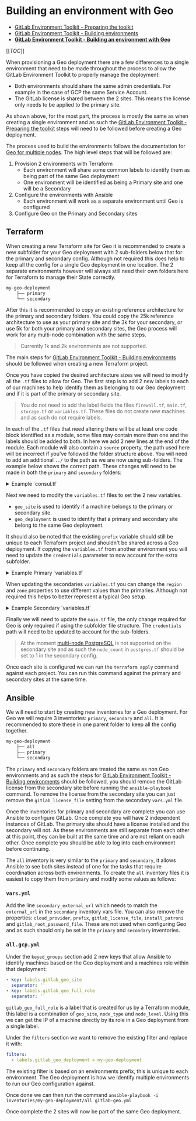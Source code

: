 # Building an environment with Geo

- [GitLab Environment Toolkit - Preparing the toolkit](prep_toolkit.md)
- [GitLab Environment Toolkit - Building environments](building_environments.md)
- [**GitLab Environment Toolkit - Building an environment with Geo**](building_geo_environments.md)

[[_TOC_]]

When provisioning a Geo deployment there are a few differences to a single environment that need to be made throughout the process to allow the GitLab Environment Toolkit to properly manage the deployment:

- Both environments should share the same admin credentials. For example in the case of GCP the same Service Account.
- The GitLab license is shared between the 2 sites. This means the license only needs to be applied to the primary site.

As shown above, for the most part, the process is mostly the same as when creating a single environment and as such the [GitLab Environment Toolkit - Preparing the toolkit](prep_toolkit.md) steps will need to be followed before creating a Geo deployment.

The process used to build the environments follows the documentation for [Geo for multiple nodes](https://docs.gitlab.com/ee/administration/geo/replication/multiple_servers.html). The high level steps that will be followed are:

1. Provision 2 environments with Terraform
    - Each environment will share some common labels to identify them as being part of the same Geo deployment
    - One environment will be identified as being a Primary site and one will be a Secondary
1. Configure the environments with Ansible
    - Each environment will work as a separate environment until Geo is configured
1. Configure Geo on the Primary and Secondary sites

## Terraform

When creating a new Terraform site for Geo it is recommended to create a new subfolder for your Geo deployment with 2 sub-folders below that for the primary and secondary config. Although not required this does help to keep all the config for a single Geo deployment in one location. The 2 separate environments however will always still need their own folders here for Terraform to manage their State correctly.

```bash
my-geo-deployment
    ├── primary
    └── secondary
```

After this it is recommended to copy an existing reference architecture for the primary and secondary folders. You could copy the 25k reference architecture to use as your primary site and the 3k for your secondary, or use 5k for both your primary and secondary sites, the Geo process will work for any multi-node combination with the same steps.

>Currently 1k and 2k environments are not supported.

The main steps for [GitLab Environment Toolkit - Building environments](building_environments.md) should be followed when creating a new Terraform project.

Once you have copied the desired architecture sizes we will need to modify all the `.tf` files to allow for Geo. The first step is to add 2 new labels to each of our machines to help identify them as belonging to our Geo deployment and if it is part of the primary or secondary site.

> You do not need to add the label fields the files `firewall.tf`, `main.tf`, `storage.tf` or `variables.tf`. These files do not create new machines and as such do not require labels.

In each of the `.tf` files that need altering there will be at least one code block identified as a module, some files may contain more than one and the labels should be added to both. In here we add 2 new lines at the end of the module. Each module will also contain a `source` property, the path used here will be incorrect if you've followed the folder structure above. You will need to add an additional `../` to the path as we are now using sub-folders. The example below shows the correct path.
These changes will need to be made in both the `primary` and `secondary` folders:
<details>
  <summary>Example `consul.tf`</summary>

```terraform
  module "consul" {
    source = "../../modules/gitlab_gcp_instance"

    prefix = "${var.prefix}"
    node_type = "consul"
    node_count = 3

    geo_site = "${var.geo_site}"
    geo_deployment = "${var.geo_deployment}"

    machine_type = "n1-highcpu-2"
    machine_image = "${var.machine_image}"
  }

  output "consul" {
    value = module.consul
  }
```

</details>

Next we need to modify the `variables.tf` files to set the 2 new variables.

- `geo_site` is used to identify if a machine belongs to the primary or secondary site.
- `geo_deployment` is used to identify that a primary and secondary site belong to the same Geo deployment.

It should also be noted that the existing `prefix` variable should still be unique to each Terraform project and shouldn't be shared across a Geo deployment.
If copying the `variables.tf` from another environment you will need to update the `credentials` parameter to now account for the extra subfolder.

<details>
  <summary>Example Primary `variables.tf`</summary>

  ```terraform
    variable "project" {
      default = "<Project ID>"
    }

    variable "credentials_file" {
      default = "<Credentials>"
    }

    variable "region" {
      default = "us-east1"
    }

    variable "zone" {
      default = "us-east1-c"
    }

    variable "prefix" {
      default = "my-10k-environment"
    }

    variable "machine_image" {
      default = "ubuntu-1804-lts"
    }

    variable "external_ip" {
      default = "<external ip>"
    }

    variable "geo_site" {
      default = "geo-primary"
    }

    variable "geo_deployment" {
      default = "my-geo-deployment"
    }
  ```

</details>

When updating the secondaries `variables.tf` you can change the `region` and `zone` properties to use different values than the primaries. Although not required this helps to better represent a typical Geo setup.

<details>
  <summary>Example Secondary `variables.tf`</summary>

  ```terraform
    variable "project" {
      default = "<Project ID>"
    }

    variable "credentials_file" {
      default = "<Credentials>"
    }

    variable "region" {
      default = "europe-west4"
    }

    variable "zone" {
      default = "europe-west4-a"
    }

    variable "prefix" {
      default = "my-3k-environment"
    }

    variable "machine_image" {
      default = "ubuntu-1804-lts"
    }

    variable "external_ip" {
      default = "<external ip>"
    }

    variable "geo_site" {
      default = "geo-secondary"
    }

    variable "geo_deployment" {
      default = "my-geo-deployment"
    }
  ```

</details>

Finally we will need to update the `main.tf` file, the only change required for Geo is only required if using the subfolder file structure. The `credentials` path will need to be updated to account for the sub-folders.

> At the moment [multi-node PostgreSQL](https://docs.gitlab.com/ee/administration/geo/replication/multiple_servers.html#step-2-configure-the-main-read-only-replica-postgresql-database-on-the-secondary-node) is not supported on the secondary site and as such the `node_count` in `postgres.tf` should be set to 1 in the secondary config.

Once each site is configured we can run the `terraform apply` command against each project. You can run this command against the primary and secondary sites at the same time.

## Ansible

We will need to start by creating new inventories for a Geo deployment. For Geo we will require 3 inventories: `primary`, `secondary` and `all`. It is recommended to store these in one parent folder to keep all the config together.

```bash
my-geo-deployment
    ├── all
    ├── primary
    └── secondary
```

The `primary` and `secondary` folders are treated the same as non Geo environments and as such the steps for [GitLab Environment Toolkit - Building environments](building_environments.md#2-configuring-gitlab-on-the-environment-with-ansible) should be followed, you should remove the GitLab license from the secondary site before running the `ansible-playbook` command. To remove the license from the secondary site you can just remove the `gitlab_license_file` setting from the secondary `vars.yml` file.

Once the inventories for primary and secondary are complete you can use Ansible to configure GitLab. Once complete you will have 2 independent instances of GitLab. The primary site should have a license installed and the secondary will not.
As these environments are still separate from each other at this point, they can be built at the same time and are not reliant on each other. Once complete you should be able to log into each environment before continuing.

The `all` inventory is very similar to the `primary` and `secondary`, it allows Ansible to see both sites instead of one for the tasks that require coordination across both environments. To create the `all` inventory files it is easiest to copy them from `primary` and modify some values as follows:

### `vars.yml`

Add the line `secondary_external_url` which needs to match the `external_url` in the `secondary` inventory vars file. You can also remove the properties: `cloud_provider`, `prefix`, `gitlab_license_file`, `install_patroni` and `gitlab_root_password_file`. These are not used when configuring Geo and as such should only be set in the `primary` and `secondary` inventories.

### `all.gcp.yml`

Under the `keyed_groups` section add 2 new keys that allow Ansible to identify machines based on the Geo deployment and a machines role within that deployment:

```yaml
- key: labels.gitlab_geo_site
  separator: ''
- key: labels.gitlab_geo_full_role
  separator: ''
```

`gitlab_geo_full_role` is a label that is created for us by a Terraform module, this label is a combination of `geo_site`, `node_type` and `node_level`. Using this we can get the IP of a machine directly by its role in a Geo deployment from a single label.

Under the `filters` section we want to remove the existing filter and replace it with:

```yaml
filters:
  - labels.gitlab_geo_deployment = my-geo-deployment
```

The existing filter is based on an environments prefix, this is unique to each environment. The Geo deployment is how we identify multiple environments to run our Geo configuration against.

Once done we can then run the command
`ansible-playbook -i inventories/my-geo-deployment/all gitlab-geo.yml`

Once complete the 2 sites will now be part of the same Geo deployment.
